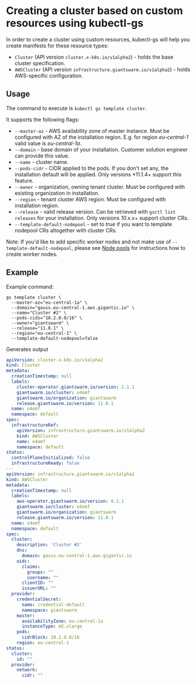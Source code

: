 # Creating a cluster based on custom resources using kubectl-gs

In order to create a cluster using custom resources, kubectl-gs will help you create manifests for these resource types:

- `Cluster` (API version `cluster.x-k8s.io/v1alpha2`) - holds the base cluster specification.
- `AWSCluster` (API version `infrastructure.giantswarm.io/v1alpha2`) - holds AWS-specific configuration.

## Usage

The command to execute is `kubectl gs template cluster`.

It supports the following flags:

  - `--master-az` - AWS availability zone of master instance.
    Must be configured with AZ of the installation region. E.g. for region *eu-central-1* valid value is *eu-central-1a*.
  - `--domain`  - base domain of your installation. Customer solution engineer can provide this value.
  - `--name` - cluster name.
  - `--pods-cidr` - CIDR applied to the pods. If you don't set any, the installation default will be applied. Only versions *11.1.4+ support this feature.
  - `--owner` - organization, owning tenant cluster. Must be configured with existing organization in installation.
  - `--region` - tenant cluster AWS region. Must be configured with installation region.
  - `--release` - valid release version.
    Can be retrieved with `gsctl list releases` for your installation. Only versions *10.x.x*+ support cluster CRs.
  - `--template-default-nodepool` - set to *true* if you want to template nodepool CRs altogether with cluster CRs.

Note: If you'd like to add specific worker nodes and not make use of `--template-default-nodepool`, please see [Node pools](https://github.com/giantswarm/kubectl-gs/blob/master/docs/template-nodepool-cr.md) for instructions how to create worker nodes.


## Example

Example command:

```
gs template cluster \
  --master-az="eu-central-1a" \
  --domain="gauss.eu-central-1.aws.gigantic.io" \
  --name="Cluster #2" \
  --pods-cids="10.2.0.0/16" \
  --owner="giantswarm" \
  --release="11.0.1" \
  --region="eu-central-1" \
  --template-default-nodepool=false
```

Generates output

```yaml
apiVersion: cluster.x-k8s.io/v1alpha2
kind: Cluster
metadata:
  creationTimestamp: null
  labels:
    cluster-operator.giantswarm.io/version: 2.1.1
    giantswarm.io/cluster: o4omf
    giantswarm.io/organization: giantswarm
    release.giantswarm.io/version: 11.0.1
  name: o4omf
  namespace: default
spec:
  infrastructureRef:
    apiVersion: infrastructure.giantswarm.io/v1alpha2
    kind: AWSCluster
    name: o4omf
    namespace: default
status:
  controlPlaneInitialized: false
  infrastructureReady: false
---
apiVersion: infrastructure.giantswarm.io/v1alpha2
kind: AWSCluster
metadata:
  creationTimestamp: null
  labels:
    aws-operator.giantswarm.io/version: 8.1.1
    giantswarm.io/cluster: o4omf
    giantswarm.io/organization: giantswarm
    release.giantswarm.io/version: 11.0.1
  name: o4omf
  namespace: default
spec:
  cluster:
    description: 'Cluster #2'
    dns:
      domain: gauss.eu-central-1.aws.gigantic.io
    oidc:
      claims:
        groups: ""
        username: ""
      clientID: ""
      issuerURL: ""
  provider:
    credentialSecret:
      name: credential-default
      namespace: giantswarm
    master:
      availabilityZone: eu-central-1a
      instanceType: m5.xlarge
    pods:
      cidrBlock: 10.2.0.0/16
    region: eu-central-1
status:
  cluster:
    id: ""
  provider:
    network:
      cidr: ""
```
